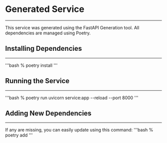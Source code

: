 # Generated Service

---

This service was generated using the FastAPI Generation tool. All dependencies are managed using Poetry.

## Installing Dependencies

---

'''bash
% poetry install
'''

## Running the Service

---

'''bash
% poetry run uvicorn service:app --reload --port 8000
'''

## Adding New Dependencies

---

If any are missing, you can easily update using this command:
'''bash
% poetry add <package-name>
'''
